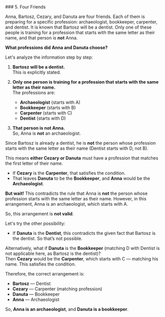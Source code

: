 <USER>
### 5. Four Friends

Anna, Bartosz, Cezary, and Danuta are four friends. Each of them is preparing for a specific profession: archaeologist, bookkeeper, carpenter, and dentist. It is known that Bartosz will be a dentist. Only one of these people is training for a profession that starts with the same letter as their name, and that person is **not** Anna.

**What professions did Anna and Danuta choose?**

<ASSISTANT>
Let's analyze the information step by step:

1. **Bartosz will be a dentist.**  
   This is explicitly stated.

2. **Only one person is training for a profession that starts with the same letter as their name.**  
   The professions are:
   - **Archaeologist** (starts with A)
   - **Bookkeeper** (starts with B)
   - **Carpenter** (starts with C)
   - **Dentist** (starts with D)

3. **That person is not Anna.**  
   So, Anna is **not** an archaeologist.

Since Bartosz is already a dentist, he is **not** the person whose profession starts with the same letter as their name (Dentist starts with D, not B).

This means **either Cezary or Danuta** must have a profession that matches the first letter of their name.

- If **Cezary** is the **Carpenter**, that satisfies the condition.
- That leaves **Danuta** to be the **Bookkeeper**, and **Anna** would be the **Archaeologist**.

**But wait!** This contradicts the rule that Anna is **not** the person whose profession starts with the same letter as their name. However, in this arrangement, Anna is an archaeologist, which starts with A.

So, this arrangement is **not valid**.

Let's try the other possibility:

- If **Danuta** is the **Dentist**, this contradicts the given fact that Bartosz is the dentist. So that’s not possible.

Alternatively, what if **Danuta** is the **Bookkeeper** (matching D with Dentist is not applicable here, as Bartosz is the dentist)?  
Then **Cezary** would be the **Carpenter**, which starts with C — matching his name. This satisfies the condition.

Therefore, the correct arrangement is:

- **Bartosz** — Dentist  
- **Cezary** — Carpenter (matching profession)  
- **Danuta** — Bookkeeper  
- **Anna** — Archaeologist

So, **Anna is an archaeologist**, and **Danuta is a bookkeeper**.